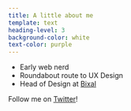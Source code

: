 ```yaml
---
title: A little about me
template: text
heading-level: 3
background-color: white
text-color: purple
---
```


- Early web nerd
- Roundabout route to UX Design
- Head of Design at [Bixal](https://www.bixal.com/)

Follow me on [Twitter](https://twitter.com/pglevy)!